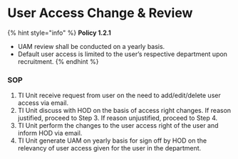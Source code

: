# User Access Change & Review

{% hint style="info" %}
**Policy 1.2.1**

* UAM review shall be conducted on a yearly basis.
* Default user access is limited to the user’s respective department upon recruitment.
{% endhint %}

### SOP

1. TI Unit receive request from user on the need to add/edit/delete user access via email. 
2. TI Unit discuss with HOD on the basis of access right changes. If reason justified, proceed to Step 3. If reason unjustified, proceed to Step 4. 
3. TI Unit perform the changes to the user access right of the user and inform HOD via email. 
4. TI Unit generate UAM on yearly basis for sign off by HOD on the relevancy of user access given for the user in the department.

